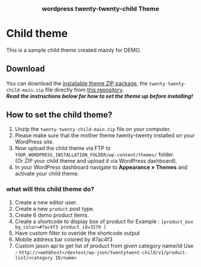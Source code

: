 <br />
<p align="center">
  <h3 align="center">wordpress twenty-twenty-child Theme</h3>
</p>


# Child theme

This is a sample child theme created mainly for DEMO.

## Download

You can download the [installable theme ZIP package](https://github.com/avi413/twenty-twenty-child/archive/refs/heads/main.zip), the `twenty-twenty-child-main.zip` file directly from [this repository](https://github.com/avi413/twenty-twenty-child/).  
***Read the instructions below for how to set the theme up before installing!***

<!-- SET THE THEME -->
## How to set the child theme?

1. Unzip the `twenty-twenty-child-main.zip` file on your computer.
2. Please make sure that the mother theme twenty-twenty installed on your WordPress site.
3. Now upload the child theme via FTP to `YOUR_WORDPRESS_INSTALLATION_FOLDER/wp-content/themes/` folder.  
  (Or ZIP your child theme and upload it via WordPress dashboard).
4. In your WordPress dashboard navigate to **Appearance &raquo; Themes** and activate your child theme.
 

### what will this child theme do?

1. Create a new editor user.
2. Create a new `product` post type.
3. Create 6 demo product items.
4. Create a shortcode to display box of product for Example : `[product_box bg_color=#7ac4f3 product_id=3279 ]`
5. Have custom filter to overide the shortcode output
6. Mobile address bar colored by #7ac4f3
7. Custom jason api  to get list of product from given category name/id  Use -   `http://<wehbhost>/devtest/wp-json/twentytwent-child/v1/product-list/<category ID/name>`
